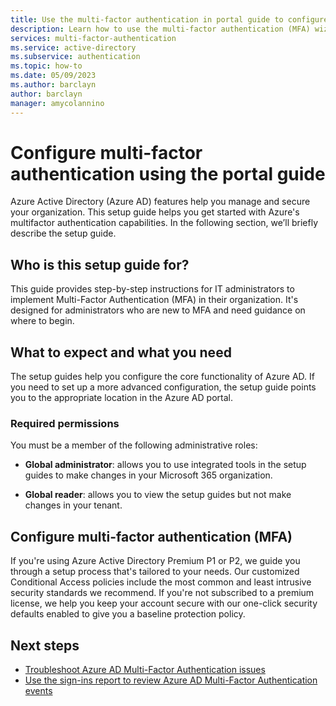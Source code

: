 ```yaml
---
title: Use the multi-factor authentication in portal guide to configure MFA
description: Learn how to use the multi-factor authentication (MFA) wizard to deploy MFA for your organization
services: multi-factor-authentication
ms.service: active-directory
ms.subservice: authentication
ms.topic: how-to
ms.date: 05/09/2023
ms.author: barclayn
author: barclayn
manager: amycolannino
---
```


# Configure multi-factor authentication using the portal guide

Azure Active Directory (Azure AD) features help you manage and secure your organization. This setup guide helps you get started with Azure's multifactor authentication capabilities. In the following section, we’ll briefly describe the setup guide.

## Who is this setup guide for?

This guide provides step-by-step instructions for IT administrators to implement Multi-Factor Authentication (MFA) in their organization. It's designed for administrators who are new to MFA and need guidance on where to begin.

## What to expect and what you need

The setup guides help you configure the core functionality of Azure AD. If you need to set up a more advanced configuration, the setup guide points you to the appropriate location in the Azure AD portal.

### Required permissions

You must be a member of the following administrative roles:

- **Global administrator**: allows you to use integrated tools in the setup guides to make changes in your Microsoft 365 organization.

- **Global reader**: allows you to view the setup guides but not make changes in your tenant.

## Configure multi-factor authentication (MFA)

If you're using Azure Active Directory Premium P1 or P2, we guide you through a setup process that's tailored to your needs. Our customized Conditional Access policies include the most common and least intrusive security standards we recommend. If you're not subscribed to a premium license, we help you keep your account secure with our one-click security defaults enabled to give you a baseline protection policy.

## Next steps

- [Troubleshoot Azure AD Multi-Factor Authentication issues](/troubleshoot/azure/active-directory/troubleshoot-azure-mfa-issue)
- [Use the sign-ins report to review Azure AD Multi-Factor Authentication events](howto-mfa-reporting.md)